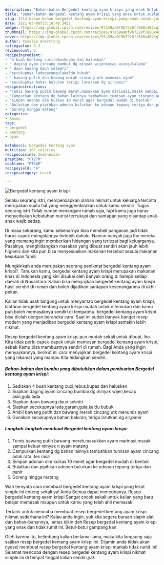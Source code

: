 ```yaml
---
description: "Bahan-bahan Bergedel kentang ayam krispi yang enak Untuk Jualan"
title: "Bahan-bahan Bergedel kentang ayam krispi yang enak Untuk Jualan"
slug: 1214-bahan-bahan-bergedel-kentang-ayam-krispi-yang-enak-untuk-jualan
date: 2021-03-09T23:18:48.345Z
image: https://img-global.cpcdn.com/recipes/97a59aa0f9b7228f/680x482cq70/bergedel-kentang-ayam-krispi-foto-resep-utama.jpg
thumbnail: https://img-global.cpcdn.com/recipes/97a59aa0f9b7228f/680x482cq70/bergedel-kentang-ayam-krispi-foto-resep-utama.jpg
cover: https://img-global.cpcdn.com/recipes/97a59aa0f9b7228f/680x482cq70/bergedel-kentang-ayam-krispi-foto-resep-utama.jpg
author: Rosalie Armstrong
ratingvalue: 3.3
reviewcount: 5
recipeingredient:
- "4 buah kentang cucirebuskupas dan haluskan"
- " daging ayam cincang bumbui dg minyak wijenkecap asingulalada"
- " daun bawang daun seledri"
- "secukupnya ladagaramgulakaldu bubuk"
- " bawang putih dan bawang merah cincang utk menumis ayam"
- "secukupnya bahan baluran terigu larutkan dg airpanir"
recipeinstructions:
- "Tumis bawang putih bawang merah,masukkan ayam marinasi,masak sampai keluar minyak n ayam matang"
- "Campurkan kentang dg bahan lainnya tambahkan tumisan ayam cincang aduk rata..tes rasa"
- "Simpan adonan dlm kulkas 10 menit agar bergedel mudah di bentuk"
- "Bulatkan dan pipihkan adonan balurkan ke adonan tepung terigu dan panir"
- "Goreng hingga matang"
categories:
- Resep
tags:
- bergedel
- kentang
- ayam

katakunci: bergedel kentang ayam 
nutrition: 167 calories
recipecuisine: Indonesian
preptime: "PT27M"
cooktime: "PT34M"
recipeyield: "4"
recipecategory: Lunch

---
```



![Bergedel kentang ayam krispi](https://img-global.cpcdn.com/recipes/97a59aa0f9b7228f/680x482cq70/bergedel-kentang-ayam-krispi-foto-resep-utama.jpg)

Selaku seorang istri, mempersiapkan olahan nikmat untuk keluarga tercinta merupakan suatu hal yang menggembirakan untuk kamu sendiri. Tugas seorang istri Tidak cuman menangani rumah saja, tapi kamu juga harus menyediakan kebutuhan nutrisi tercukupi dan santapan yang disantap anak-anak wajib sedap.

Di masa  sekarang, kamu sebenarnya bisa membeli panganan jadi tidak harus capek mengolahnya terlebih dahulu. Namun banyak juga lho mereka yang memang ingin memberikan hidangan yang terlezat bagi keluarganya. Pasalnya, menghidangkan masakan yang dibuat sendiri akan jauh lebih higienis dan kita pun bisa menyesuaikan makanan tersebut sesuai makanan kesukaan famili. 



Mungkinkah anda merupakan seorang penikmat bergedel kentang ayam krispi?. Tahukah kamu, bergedel kentang ayam krispi merupakan makanan khas di Indonesia yang kini disukai oleh banyak orang di hampir setiap daerah di Nusantara. Kalian bisa menyajikan bergedel kentang ayam krispi hasil sendiri di rumah dan boleh dijadikan santapan kesenanganmu di akhir pekan.

Kalian tidak usah bingung untuk menyantap bergedel kentang ayam krispi, lantaran bergedel kentang ayam krispi mudah untuk ditemukan dan kamu pun boleh memasaknya sendiri di tempatmu. bergedel kentang ayam krispi bisa diolah dengan beraneka cara. Saat ini sudah banyak banget resep modern yang menjadikan bergedel kentang ayam krispi semakin lebih nikmat.

Resep bergedel kentang ayam krispi pun mudah sekali untuk dibuat, lho. Kita tidak perlu capek-capek untuk memesan bergedel kentang ayam krispi, sebab Kamu bisa membuatnya sendiri di rumah. Bagi Anda yang ingin menyajikannya, berikut ini cara menyajikan bergedel kentang ayam krispi yang nikamat yang mampu Kita hidangkan sendiri.

<!--inarticleads1-->

##### Bahan-bahan dan bumbu yang dibutuhkan dalam pembuatan Bergedel kentang ayam krispi:

1. Sediakan 4 buah kentang cuci,rebus,kupas dan haluskan
1. Siapkan  daging ayam cincang bumbui dg minyak wijen,kecap asin,gula,lada
1. Siapkan  daun bawang daun seledri
1. Siapkan secukupnya lada,garam,gula,kaldu bubuk
1. Ambil  bawang putih dan bawang merah cincang utk menumis ayam
1. Gunakan secukupnya bahan baluran; terigu larutkan dg air,panir




<!--inarticleads2-->

##### Langkah-langkah membuat Bergedel kentang ayam krispi:

1. Tumis bawang putih bawang merah,masukkan ayam marinasi,masak sampai keluar minyak n ayam matang
1. Campurkan kentang dg bahan lainnya tambahkan tumisan ayam cincang aduk rata..tes rasa
1. Simpan adonan dlm kulkas 10 menit agar bergedel mudah di bentuk
1. Bulatkan dan pipihkan adonan balurkan ke adonan tepung terigu dan panir
1. Goreng hingga matang




Wah ternyata cara membuat bergedel kentang ayam krispi yang lezat simple ini enteng sekali ya! Anda Semua dapat mencobanya. Resep bergedel kentang ayam krispi Sangat cocok sekali untuk kalian yang baru belajar memasak maupun untuk kamu yang telah ahli memasak.

Tertarik untuk mencoba membuat resep bergedel kentang ayam krispi nikmat sederhana ini? Kalau anda ingin, yuk kita segera buruan siapin alat dan bahan-bahannya, lantas bikin deh Resep bergedel kentang ayam krispi yang enak dan tidak rumit ini. Betul-betul gampang kan. 

Oleh karena itu, ketimbang kalian berlama-lama, maka kita langsung saja sajikan resep bergedel kentang ayam krispi ini. Dijamin anda tiidak akan nyesel membuat resep bergedel kentang ayam krispi mantab tidak rumit ini! Selamat mencoba dengan resep bergedel kentang ayam krispi nikmat simple ini di tempat tinggal kalian sendiri,ya!.

